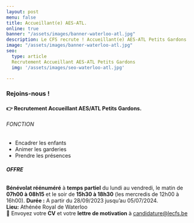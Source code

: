 ```yaml
---
layout: post
menu: false
title: Accueillant(e) AES-ATL.
online: true
banner: "/assets/images/banner-waterloo-atl.jpg"
description: Le CFS recrute ! Accueillant(e) AES-ATL Petits Gardons
image: "/assets/images/banner-waterloo-atl.jpg"
seo:
  type: article
  Recrutement Accueillant AES-ATL Petits Gardons
  img: '/assets/images/seo-waterloo-atl.jpg'

---
```

### Rejoins-nous !

#### 👉 Recrutement Accueillant AES/ATL Petits Gardons.

###### FONCTION

- Encadrer les enfants
- Animer les garderies
- Prendre les présences

###### **OFFRE**

**Bénévolat réénuméré** à **temps partiel** du lundi au vendredi, le matin de **07h00 à 08h15** et le soir de **15h30 à 18h30** (les mercredis de 12h00 à 16h00).
**Durée :** A partir du 28/09/2023 jusqu’au 05/07/2024.<br>
**Lieu:** Athénée Royal de Waterloo<br>
📩 Envoyez votre **CV** et votre **lettre de motivation** à [candidature@lecfs.be](mailto:candidature@lecfs.be)
